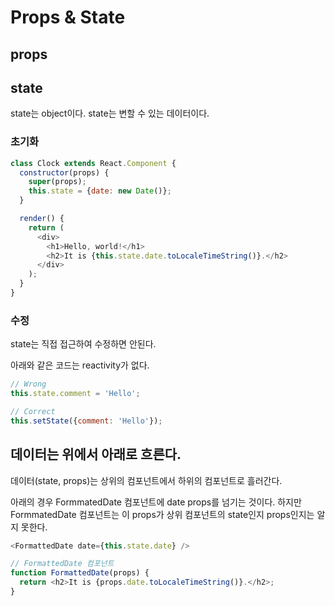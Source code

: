 # Props & State

## props



## state

state는 object이다. state는 변할 수 있는 데이터이다. 
 
### 초기화

```js
class Clock extends React.Component {
  constructor(props) {
    super(props);
    this.state = {date: new Date()};
  }

  render() {
    return (
      <div>
        <h1>Hello, world!</h1>
        <h2>It is {this.state.date.toLocaleTimeString()}.</h2>
      </div>
    );
  }
}
```

### 수정
state는 직접 접근하여 수정하면 안된다. 

아래와 같은 코드는 reactivity가 없다. 

```js
// Wrong
this.state.comment = 'Hello';
```

```js
// Correct
this.setState({comment: 'Hello'});
```

## 데이터는 위에서 아래로 흐른다.

데이터(state, props)는 상위의 컴포넌트에서 하위의 컴포넌트로 흘러간다. 

아래의 경우 FormmatedDate 컴포넌트에 date props를 넘기는 것이다. 
하지만 FormmatedDate 컴포넌트는 이 props가 상위 컴포넌트의 state인지 props인지는 알 지 못한다.

```js
<FormattedDate date={this.state.date} />

// FormattedDate 컴포넌트
function FormattedDate(props) {
  return <h2>It is {props.date.toLocaleTimeString()}.</h2>;
}
```